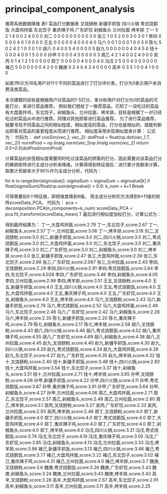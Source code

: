 # principal_component_analysis
推荐系统数据降维
表1 菜品打分数据表
	叉烧肠粉	新疆手抓饭	四川火锅	粤式烧鹅饭	大盘鸡拌面	东北饺子	重庆辣子鸡	广东虾饺	剁椒鱼头	兰州拉面	烤羊排
丁一	5	2	1	4	0	0	2	4	0	0	0
刘二	0	0	0	0	0	0	0	0	0	3	0
张三	1	0	5	2	0	0	3	0	3	0	1
李四	0	5	0	0	4	0	1	0	0	0	0
王五	0	0	0	0	0	4	0	0	0	4	0
马六	0	0	1	0	0	0	1	0	0	5	0
陈七	5	0	2	4	2	1	0	3	0	1	0
胡八	0	4	0	0	5	4	0	0	0	0	5
赵九	0	0	0	0	0	0	4	0	4	5	0
钱十	0	0	0	4	0	0	1	5	0	0	0
孙甲	0	0	0	0	4	5	0	0	0	0	3
周乙	4	2	1	4	0	0	2	4	0	0	0
吴丙	0	1	4	1	2	1	5	0	5	0	0
郑丁	0	0	0	0	0	4	0	0	0	4	0
冯戊	2	5	0	0	4	0	0	0	0	0	0
褚己	5	0	0	0	0	0	0	4	2	0	0
魏庚	0	2	4	0	4	3	4	0	0	0	0
高辛	0	3	5	1	0	0	4	1	0	0	0


如表1所示为18名用户对11个不同的菜品进行了打分评价表，打分为0表示用户未消费该类菜品。

本次建模的目标是根据用户对菜品的1-5打分，来分析用户对打分为0的菜品的可能打分，来进行菜品推荐。
例如我们想给丁一推荐菜品，已知丁一没吃过的菜品有大盘面拌鸡，东北饺子，剁椒鱼头，兰州拉面，烤羊排，目标是根据丁一对已经吃过的菜品从中进行推荐。同理对其他顾客进行菜品推荐。
为了进行菜品推荐，就要寻找不同菜品之间的相似程度，相似度高的菜品，打分也是相似的，就能判断出顾客对菜品的喜爱程度从而进行推荐。
相似度采用余弦相似度来计算：
公式为：
代码为：
def cosSim(vec_1, vec_2):
    dotProd = float(np.dot(vec_1.T, vec_2))
    normProd = np.linalg.norm(vec_1)*np.linalg.norm(vec_2)
    return 0.5+0.5*(dotProd/normProd)
    
计算菜品的余弦相似度需要同时吃过该菜品的顾客的打分，因此需要对该菜品打分的稀疏矩阵进行主成分分析来降维。计算得得到特征值后：进行累计贡献率计算，取累计贡献率大于90%作为主成分分析，代码为：

for k in range(len(eignvalue)):
    sigmaSum = sigmaSum + eignvalue[k]
    if float(sigmaSum)/float(np.sum(eignvalue)) > 0.9:
        k_num = k+1
        Break
	
可得需要前6个特征值，即把维度降到6维。
用主成分分析的方法得到6*11维的矩阵scoreData_PCA。
代码为：
pca = decomposition.PCA(n_components=k_num)
scoreData_PCA = pca.fit_transform(scoreData_mean).T
最后进行相似度加权打分，计算公式为：

得到最终结果为：
丁一,大盘鸡拌面,score:2.79
丁一,东北饺子,score:2.67
丁一,剁椒鱼头,score:2.57
丁一,兰州拉面,score:3.06
丁一,烤羊排,score:3.18
刘二,叉烧肠粉,score:3.0
刘二,新疆手抓饭,score:3.0
刘二,四川火锅,score:3.0
刘二,粤式烧鹅饭,score:3.0
刘二,大盘鸡拌面,score:3.0
刘二,东北饺子,score:3.0
刘二,重庆辣子鸡,score:3.0
刘二,广东虾饺,score:3.0
刘二,剁椒鱼头,score:3.0
刘二,烤羊排,score:3.0
张三,新疆手抓饭,score:2.47
张三,大盘鸡拌面,score:2.39
张三,东北饺子,score:2.66
张三,广东虾饺,score:2.067
张三,兰州拉面,score:2.43
李四,叉烧肠粉,score:2.29
李四,四川火锅,score:2.91
李四,粤式烧鹅饭,score:3.64
李四,东北饺子,score:4.028
李四,广东虾饺,score:3.46
李四,剁椒鱼头,score:4.05
李四,兰州拉面,score:2.98
李四,烤羊排,score:3.51
王五,叉烧肠粉,score:4.0
王五,新疆手抓饭,score:4.0
王五,四川火锅,score:4.0
王五,粤式烧鹅饭,score:4.0
王五,大盘鸡拌面,score:4.0
王五,重庆辣子鸡,score:4.0
王五,广东虾饺,score:4.0
王五,剁椒鱼头,score:4.0
王五,烤羊排,score:4.0
马六,叉烧肠粉,score:2.43
马六,新疆手抓饭,score:2.78
马六,粤式烧鹅饭,score:2.52
马六,大盘鸡拌面,score:2.49
马六,东北饺子,score:2.48
马六,广东虾饺,score:2.42
马六,剁椒鱼头,score:2.26
马六,烤羊排,score:2.35
陈七,新疆手抓饭,score:2.20
陈七,重庆辣子鸡,score:2.79
陈七,剁椒鱼头,score:2.17
陈七,烤羊排,score:2.58
胡八,叉烧肠粉,score:4.43
胡八,四川火锅,score:4.46
胡八,粤式烧鹅饭,score:4.52
胡八,重庆辣子鸡,score:4.55
胡八,广东虾饺,score:4.69
胡八,剁椒鱼头,score:4.38
胡八,兰州拉面,score:4.45
赵九,叉烧肠粉,score:4.40
赵九,新疆手抓饭,score:4.30
赵九,四川火锅,score:4.29
赵九,粤式烧鹅饭,score:4.34
赵九,大盘鸡拌面,score:4.28
赵九,东北饺子,score:4.27
赵九,广东虾饺,score:4.35
赵九,烤羊排,score:4.32
钱十,叉烧肠粉,score:2.40
钱十,新疆手抓饭,score:3.48
钱十,四川火锅,score:2.83
钱十,大盘鸡拌面,score:3.54
钱十,东北饺子,score:3.37
钱十,剁椒鱼头,score:3.51
钱十,兰州拉面,score:2.71
钱十,烤羊排,score:3.85
孙甲,叉烧肠粉,score:4.06
孙甲,新疆手抓饭,score:4.22
孙甲,四川火锅,score:4.11
孙甲,粤式烧鹅饭,score:3.87
孙甲,重庆辣子鸡,score:3.91
孙甲,广东虾饺,score:3.64
孙甲,剁椒鱼头,score:4.27
孙甲,兰州拉面,score:4.06
周乙,大盘鸡拌面,score:2.71
周乙,东北饺子,score:2.57
周乙,剁椒鱼头,score:2.49
周乙,兰州拉面,score:2.80
周乙,烤羊排,score:3.1
吴丙,叉烧肠粉,score:3.27
吴丙,广东虾饺,score:2.32
吴丙,兰州拉面,score:2.93
吴丙,烤羊排,score:2.46
郑丁,叉烧肠粉,score:4.0
郑丁,新疆手抓饭,score:4.0
郑丁,四川火锅,score:4.0
郑丁,粤式烧鹅饭,score:4.0
郑丁,大盘鸡拌面,score:4.0
郑丁,重庆辣子鸡,score:4.0
郑丁,广东虾饺,score:4.0
郑丁,剁椒鱼头,score:4.0
郑丁,烤羊排,score:4.0
冯戊,四川火锅,score:3.31
冯戊,粤式烧鹅饭,score:3.74
冯戊,东北饺子,score:4.19
冯戊,重庆辣子鸡,score:3.05
冯戊,广东虾饺,score:3.85
冯戊,剁椒鱼头,score:4.13
冯戊,兰州拉面,score:3.33
冯戊,烤羊排,score:3.98
褚己,新疆手抓饭,score:3.13
褚己,四川火锅,score:3.46
褚己,粤式烧鹅饭,score:3.77
褚己,大盘鸡拌面,score:3.22
褚己,东北饺子,score:3.02
褚己,重庆辣子鸡,score:4.31
褚己,兰州拉面,score:4.0
褚己,烤羊排,score:3.7
魏庚,叉烧肠粉,score:3.6
魏庚,粤式烧鹅饭,score:3.26
魏庚,广东虾饺,score:3.43
魏庚,剁椒鱼头,score:3.24
魏庚,兰州拉面,score:3.43
魏庚,烤羊排,score:3.43
高辛,叉烧肠粉,score:3.28
高辛,大盘鸡拌面,score:2.67
高辛,东北饺子,score:2.91
高辛,剁椒鱼头,score:3.11
高辛,兰州拉面,score:3.11
高辛,烤羊排,score:2.25
